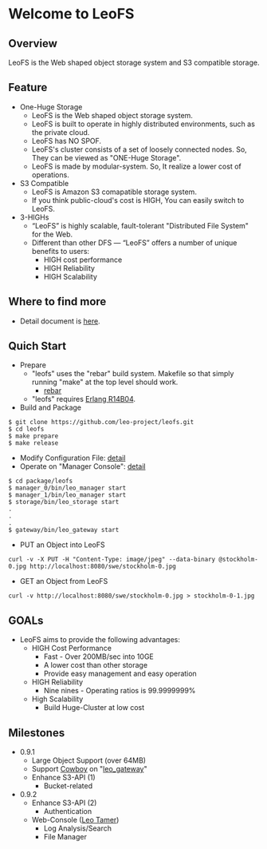 Welcome to LeoFS
=================

Overview
--------

LeoFS is the Web shaped object storage system and S3 compatible storage.

Feature
--------

* One-Huge Storage
    * LeoFS is the Web shaped object storage system.
    * LeoFS is built to operate in highly distributed environments, such as the private cloud.
    * LeoFS has NO SPOF.
    * LeoFS's cluster consists of a set of loosely connected nodes. So, They can be viewed as "ONE-Huge Storage".
    * LeoFS is made by modular-system. So, It realize a lower cost of operations.
* S3 Compatible
    * LeoFS is Amazon S3 comapatible storage system.
    * If you think public-cloud's cost is HIGH, You can easily switch to LeoFS.
* 3-HIGHs
    * “LeoFS” is highly scalable, fault-tolerant "Distributed File System" for the Web.
    * Different than other DFS — “LeoFS” offers a number of unique benefits to users:
       * HIGH cost performance
       * HIGH Reliability
       * HIGH Scalability

Where to find more
-------------------

* Detail document is [here](http://www.leofs.org/docs/).

Quich Start
-------------

* Prepare
  * "leofs" uses the "rebar" build system. Makefile so that simply running "make" at the top level should work.
    * [rebar](https://github.com/basho/rebar)
  * "leofs" requires [Erlang R14B04](http://www.erlang.org/download_release/12).
* Build and Package

```text
$ git clone https://github.com/leo-project/leofs.git
$ cd leofs
$ make prepare
$ make release
````

* Modify Configuration File: [detail](http://www.leofs.org/docs/install.html#set-up-leofs-s-system-configuration-only-leofs-manager)
* Operate on "Manager Console": [detail](http://www.leofs.org/docs/admin_guide.html#system-operation)

```text
$ cd package/leofs
$ manager_0/bin/leo_manager start
$ manager_1/bin/leo_manager start
$ storage/bin/leo_storage start
.
.
.
$ gateway/bin/leo_gateway start
````

* PUT an Object into LeoFS

```text
curl -v -X PUT -H "Content-Type: image/jpeg" --data-binary @stockholm-0.jpg http://localhost:8080/swe/stockholm-0.jpg
```

* GET an Object from LeoFS

```text
curl -v http://localhost:8080/swe/stockholm-0.jpg > stockholm-0-1.jpg
```

GOALs
-------
* LeoFS aims to provide the following advantages:
  * HIGH Cost Performance
     * Fast - Over 200MB/sec into 10GE
     * A lower cost than other storage
     * Provide easy management and easy operation
  * HIGH Reliability
     * Nine nines - Operating ratios is 99.9999999%
  * High Scalability
     * Build Huge-Cluster at low cost

Milestones
-----------
* 0.9.1
  * Large Object Support (over 64MB)
  * Support [Cowboy](https://github.com/essen) on "[leo_gateway](https://github.com/leo-project/leo_gateway)"
  * Enhance S3-API (1)
     * Bucket-related
* 0.9.2
  * Enhance S3-API (2)
     * Authentication
  * Web-Console ([Leo Tamer](https://github.com/leo-project/leo_tamer))
     * Log Analysis/Search
     * File Manager
